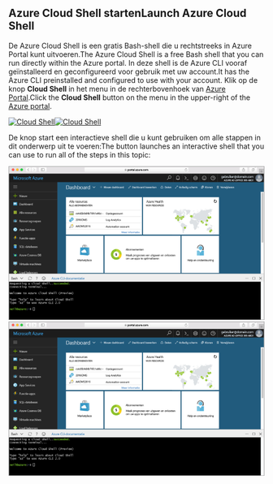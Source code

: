 
## <a name="launch-azure-cloud-shell"></a><span data-ttu-id="0fb8f-101">Azure Cloud Shell starten</span><span class="sxs-lookup"><span data-stu-id="0fb8f-101">Launch Azure Cloud Shell</span></span>

<span data-ttu-id="0fb8f-102">De Azure Cloud Shell is een gratis Bash-shell die u rechtstreeks in Azure Portal kunt uitvoeren.</span><span class="sxs-lookup"><span data-stu-id="0fb8f-102">The Azure Cloud Shell is a free Bash shell that you can run directly within the Azure portal.</span></span> <span data-ttu-id="0fb8f-103">In deze shell is de Azure CLI vooraf geïnstalleerd en geconfigureerd voor gebruik met uw account.</span><span class="sxs-lookup"><span data-stu-id="0fb8f-103">It has the Azure CLI preinstalled and configured to use with your account.</span></span> <span data-ttu-id="0fb8f-104">Klik op de knop **Cloud Shell** in het menu in de rechterbovenhoek van [Azure Portal](https://portal.azure.com).</span><span class="sxs-lookup"><span data-stu-id="0fb8f-104">Click the **Cloud Shell** button on the menu in the upper-right of the [Azure portal](https://portal.azure.com).</span></span>

<span data-ttu-id="0fb8f-105">[![Cloud Shell](./media/cloud-shell-try-it/cloud-shell-menu.png)](https://portal.azure.com)</span><span class="sxs-lookup"><span data-stu-id="0fb8f-105">[![Cloud Shell](./media/cloud-shell-try-it/cloud-shell-menu.png)](https://portal.azure.com)</span></span>

<span data-ttu-id="0fb8f-106">De knop start een interactieve shell die u kunt gebruiken om alle stappen in dit onderwerp uit te voeren:</span><span class="sxs-lookup"><span data-stu-id="0fb8f-106">The button launches an interactive shell that you can use to run all of the steps in this topic:</span></span>

<span data-ttu-id="0fb8f-107">[![Schermopname van het Cloud Shell-venster in de portal](./media/cloud-shell-try-it/cloud-shell-safari.png)](https://portal.azure.com)</span><span class="sxs-lookup"><span data-stu-id="0fb8f-107">[![Screenshot showing the Cloud Shell window in the portal](./media/cloud-shell-try-it/cloud-shell-safari.png)](https://portal.azure.com)</span></span>











